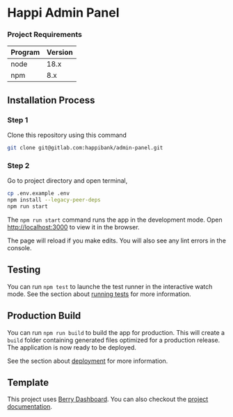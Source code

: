 # Happi Admin Panel


### Project Requirements

|  Program | Version |
|  ------  | ------ |
|   node   |  18.x  |
|   npm    |   8.x  |

## Installation Process

### Step 1

Clone this repository using this command

```sh
git clone git@gitlab.com:happibank/admin-panel.git
```

### Step 2

Go to project directory and open terminal,
```sh
cp .env.example .env
npm install --legacy-peer-deps
npm run start
```

The `npm run start` command runs the app in the development mode. Open [http://localhost:3000](http://localhost:3000) to view it in the browser.

The page will reload if you make edits. You will also see any lint errors in the console.


## Testing
You can run `npm test` to launche the test runner in the interactive watch mode. See the section about [running tests](https://facebook.github.io/create-react-app/docs/running-tests) for more information.


## Production Build
You can run `npm run build` to build the app for production. This will create a `build` folder containing generated files optimized for a production release. The application is now ready to be deployed.

See the section about [deployment](https://facebook.github.io/create-react-app/docs/deployment) for more information.


## Template

This project uses [Berry Dashboard](https://berrydashboard.io/). You can also checkout the [project documentation](https://codedthemes.gitbook.io/berry).

